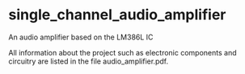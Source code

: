 # single_channel_audio_amplifier
An audio amplifier based on the LM386L IC

All information about the project such as electronic components and circuitry are listed in the file audio_amplifier.pdf. 
